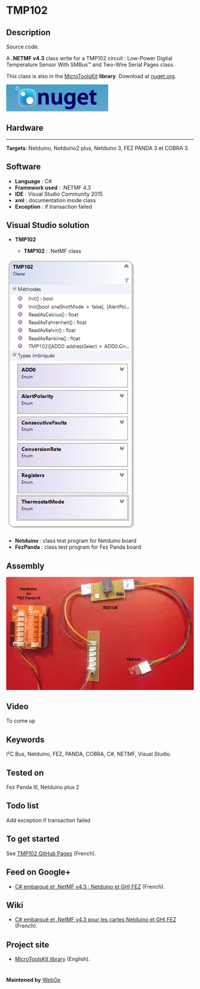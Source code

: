 # TMP102

**Description**
----
Source code.

A **.NETMF v4.3** class write for a TMP102 circuit : Low-Power Digital Temperature Sensor With SMBus™ and Two-Wire Serial Pages class. 

This class is also in the [MicroToolsKit](https://www.nuget.org/packages/WEBGE.Microtoolskit/) **library**. Download at [nuget.org](https://www.nuget.org).

 ![](img/nuget.JPG)
 
## Hardware
----
**Targets**: Netduino, Netduino2 plus, Netduino 3, FEZ PANDA 3 et COBRA 3.

**Software**
----
* **Language** : C#
* **Framework used** : .NETMF 4.3
* **IDE** : Visual Studio Community 2015
* **xml** : documentation inside class  
* **Exception** : if transaction failed


**Visual Studio solution**
----

* **TMP102**

  * **TMP102** : .NetMF class

![](img/TMP102.png)

* **Netduino** : class test program for Netduino board
* **FezPanda** : class test program for Fez Panda board

**Assembly**
----
![](img/TMP102.jpg)

**Video**
----
To come up

**Keywords**
----
I²C Bus, Netduino, FEZ, PANDA, COBRA, C#, NETMF, Visual Studio.

**Tested on**
----
Fez Panda III, Netduino plus 2

**Todo list**
----
Add exception if transaction failed

**To get started**
----
See [TMP102 GitHub Pages](http://webge.github.io/TMP102/) (French).

**Feed on Google+**
----
* [C# embarqué et .NetMF v4.3 : Netduino et GHI FEZ](https://plus.google.com/collection/oaaJX) (French).

**Wiki**
----
* [C# embarqué et .NetMF v4.3 pour les cartes Netduino et GHI FEZ](http://webge.dyndns-server.com/dokuwiki/doku.php?id=netmf43:accueilnetmf) (French).

**Project site**
----
* [MicroToolsKit library](http://webge.dyndns-server.com/dokuwiki/doku.php?id=netmf43:6_microtoolskit) (English).
#
**Maintened by** [WebGe](mailto:philippemariano@gmail.com)
